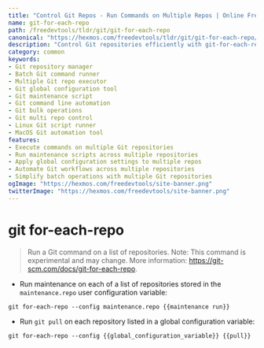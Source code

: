 ```yaml
---
title: "Control Git Repos - Run Commands on Multiple Repos | Online Free DevTools by Hexmos"
name: git-for-each-repo
path: /freedevtools/tldr/git/git-for-each-repo
canonical: "https://hexmos.com/freedevtools/tldr/git/git-for-each-repo/"
description: "Control Git repositories efficiently with git-for-each-repo. Execute commands across multiple repos simultaneously. Streamline Git workflows with this free online tool, no registration required."
category: common
keywords:
- Git repository manager
- Batch Git command runner
- Multiple Git repo executor
- Git global configuration tool
- Git maintenance script
- Git command line automation
- Git bulk operations
- Git multi repo control
- Linux Git script runner
- MacOS Git automation tool
features:
- Execute commands on multiple Git repositories
- Run maintenance scripts across multiple repositories
- Apply global configuration settings to multiple repos
- Automate Git workflows across multiple repositories
- Simplify batch operations with multiple Git repositories
ogImage: "https://hexmos.com/freedevtools/site-banner.png"
twitterImage: "https://hexmos.com/freedevtools/site-banner.png"
---
```


# git for-each-repo

> Run a Git command on a list of repositories.
> Note: This command is experimental and may change.
> More information: <https://git-scm.com/docs/git-for-each-repo>.

- Run maintenance on each of a list of repositories stored in the `maintenance.repo` user configuration variable:

`git for-each-repo --config maintenance.repo {{maintenance run}}`

- Run `git pull` on each repository listed in a global configuration variable:

`git for-each-repo --config {{global_configuration_variable}} {{pull}}`

